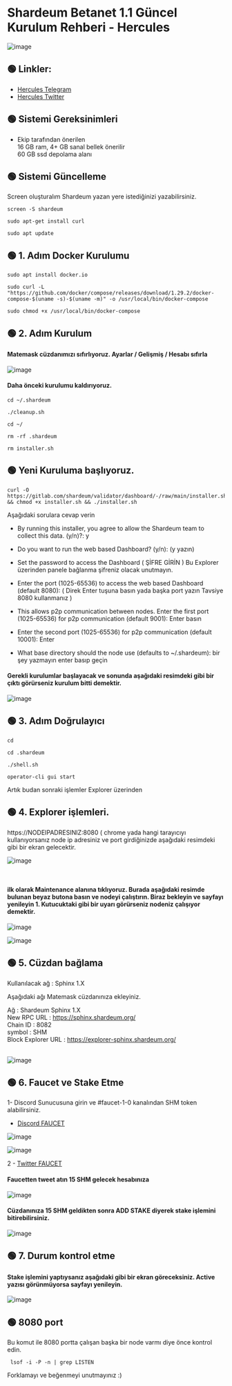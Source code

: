 # Shardeum Betanet 1.1 Güncel Kurulum Rehberi - Hercules
![image](https://user-images.githubusercontent.com/101635385/216447120-a1add722-5d7d-4403-b2a9-85ef054ba631.png)



 ## 🟢 Linkler:

 * [Hercules Telegram](https://t.me/HerculesNode)
 * [Hercules Twitter](https://twitter.com/Hercules4413)
 
 

 ## 🟢 Sistemi Gereksinimleri

* Ekip tarafından önerilen  <br>
16 GB ram, 4+ GB sanal bellek önerilir<br>
60 GB ssd depolama alanı



## 🟢 Sistemi Güncelleme

Screen oluşturalım Shardeum yazan yere istediğinizi yazabilirsiniz.

```shell
screen -S shardeum
```


```shell
sudo apt-get install curl
```

```shell
sudo apt update
```

## 🟢 1. Adım Docker Kurulumu

```shell
sudo apt install docker.io
```

```shell
sudo curl -L "https://github.com/docker/compose/releases/download/1.29.2/docker-compose-$(uname -s)-$(uname -m)" -o /usr/local/bin/docker-compose
```

```shell
sudo chmod +x /usr/local/bin/docker-compose
```



## 🟢 2. Adım Kurulum


#### Matemask cüzdanımızı sıfırlıyoruz.  Ayarlar / Gelişmiş / Hesabı sıfırla

![image](https://user-images.githubusercontent.com/101635385/219121810-9d6889b2-6893-4c9d-a0a4-433b2fff9dce.png)



#### Daha önceki kurulumu kaldırıyoruz.

```shell
cd ~/.shardeum
```

```shell
./cleanup.sh
```

```shell
cd ~/
```

```shell
rm -rf .shardeum
```

```shell
rm installer.sh
```


## 🟢 Yeni Kuruluma başlıyoruz.


```shell
curl -O https://gitlab.com/shardeum/validator/dashboard/-/raw/main/installer.sh && chmod +x installer.sh && ./installer.sh
```


Aşağıdaki sorulara cevap verin 

* By running this installer, you agree to allow the Shardeum team to collect this data. (y/n)?: y

* Do you want to run the web based Dashboard? (y/n): (y yazın)

* Set the password to access the Dashboard ( ŞİFRE GİRİN ) Bu Explorer üzerinden panele bağlanma şifreniz olacak unutmayın.

* Enter the port (1025-65536) to access the web based Dashboard (default 8080):  ( Direk Enter tuşuna basın yada başka port yazın Tavsiye 8080 kullanmanız )

* This allows p2p communication between nodes. Enter the first port (1025-65536) for p2p communication (default 9001): Enter basın

* Enter the second port (1025-65536) for p2p communication (default 10001): Enter

* What base directory should the node use (defaults to ~/.shardeum): bir şey yazmayın enter basıp geçin


#### Gerekli kurulumlar başlayacak ve sonunda aşağıdaki resimdeki gibi bir çıktı görürseniz kurulum bitti demektir. 

![image](https://user-images.githubusercontent.com/101635385/216449058-387d47b5-d6ef-423d-8501-4490f11c1c5f.png)


## 🟢 3. Adım Doğrulayıcı

```shell
cd
```

```shell
cd .shardeum
```

```shell
./shell.sh
```

```shell
operator-cli gui start
```

Artık budan sonraki işlemler Explorer üzerinden 


## 🟢 4. Explorer işlemleri.

https://NODEIPADRESINIZ:8080   ( chrome yada hangi tarayıcıyı kullanıyorsanız node ip adresiniz ve port girdiğinizde aşağıdaki resimdeki gibi bir ekran gelecektir. 

![image](https://user-images.githubusercontent.com/101635385/216449601-78112f06-5d93-41a2-a737-1826ee770529.png)

<br>


#### ilk olarak Maintenance alanına tıklıyoruz. Burada aşağıdaki resimde bulunan beyaz butona basın ve nodeyi çalıştırın. Biraz bekleyin ve sayfayı yenileyin 1. Kutucuktaki gibi bir uyarı görürseniz nodeniz çalışıyor demektir.  <br>


![image](https://user-images.githubusercontent.com/101635385/216450237-e595b7cd-97bc-4c13-843f-ec39586653a8.png)

![image](https://user-images.githubusercontent.com/101635385/216528434-df065848-606d-4bee-a1fd-cc07f9e80b42.png)




## 🟢 5. Cüzdan bağlama

Kullanılacak ağ : Sphinx 1.X 

Aşağıdaki ağı Matemask cüzdanınıza ekleyiniz.

Ağ : Shardeum Sphinx 1.X <br>
New RPC URL : 	https://sphinx.shardeum.org/ <br>
Chain ID : 	8082 <br>
symbol : SHM <br>
Block Explorer URL :	https://explorer-sphinx.shardeum.org/ <br><br>


![image](https://user-images.githubusercontent.com/101635385/216532850-1c35b90f-d245-4be9-adf8-6c526d1c5ee3.png)





## 🟢 6. Faucet ve Stake Etme 


1- Discord Sunucusuna girin ve #faucet-1-0 kanalından SHM token alabilirsiniz. 

 * [Discord FAUCET](https://discord.gg/shardeum)

![image](https://user-images.githubusercontent.com/101635385/216570649-59485b8a-27ac-4ef7-8308-0187d7dd45bb.png)

![image](https://user-images.githubusercontent.com/101635385/216561514-37ab1ead-9801-421e-939b-459d93f9807b.png)



2 - [Twitter FAUCET](https://faucet-sphinx.shardeum.org/?_ga=2.223730200.2098418439.1675365683-1010477743.1666250200)

#### Faucetten tweet atın 15 SHM gelecek hesabınıza 

![image](https://user-images.githubusercontent.com/101635385/216525966-93d207b1-910c-4dbe-a787-65a85439c99a.png)



#### Cüzdanınıza 15 SHM geldikten sonra ADD STAKE diyerek stake işlemini bitirebilirsiniz.  <br>


![image](https://user-images.githubusercontent.com/101635385/216532101-ca0e4aca-4422-42be-8241-51b723f92dc0.png)





## 🟢 7. Durum kontrol etme

#### Stake işlemini yaptıysanız aşağıdaki gibi bir ekran göreceksiniz. Active yazısı görünmüyorsa sayfayı yenileyin.


![image](https://user-images.githubusercontent.com/101635385/216527473-e8dc8f51-9b7d-4594-82b8-970ef71538c6.png)



 ## 🟢 8080 port

Bu komut ile 8080 portta çalışan başka bir node varmı diye önce kontrol edin. 

```shell
 lsof -i -P -n | grep LISTEN
```



Forklamayı ve beğenmeyi unutmayınız :)




